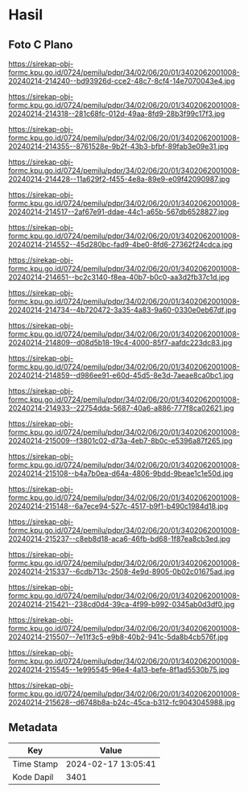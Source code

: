 # Hasil

## Foto C Plano

https://sirekap-obj-formc.kpu.go.id/0724/pemilu/pdpr/34/02/06/20/01/3402062001008-20240214-214240--bd93926d-cce2-48c7-8cf4-14e7070043e4.jpg

https://sirekap-obj-formc.kpu.go.id/0724/pemilu/pdpr/34/02/06/20/01/3402062001008-20240214-214318--281c68fc-012d-49aa-8fd9-28b3f99c17f3.jpg

https://sirekap-obj-formc.kpu.go.id/0724/pemilu/pdpr/34/02/06/20/01/3402062001008-20240214-214355--8761528e-9b2f-43b3-bfbf-89fab3e09e31.jpg

https://sirekap-obj-formc.kpu.go.id/0724/pemilu/pdpr/34/02/06/20/01/3402062001008-20240214-214428--11a629f2-f455-4e8a-89e9-e09f42090987.jpg

https://sirekap-obj-formc.kpu.go.id/0724/pemilu/pdpr/34/02/06/20/01/3402062001008-20240214-214517--2af67e91-ddae-44c1-a65b-567db6528827.jpg

https://sirekap-obj-formc.kpu.go.id/0724/pemilu/pdpr/34/02/06/20/01/3402062001008-20240214-214552--45d280bc-fad9-4be0-8fd6-27362f24cdca.jpg

https://sirekap-obj-formc.kpu.go.id/0724/pemilu/pdpr/34/02/06/20/01/3402062001008-20240214-214651--bc2c3140-f8ea-40b7-b0c0-aa3d2fb37c1d.jpg

https://sirekap-obj-formc.kpu.go.id/0724/pemilu/pdpr/34/02/06/20/01/3402062001008-20240214-214734--4b720472-3a35-4a83-9a60-0330e0eb67df.jpg

https://sirekap-obj-formc.kpu.go.id/0724/pemilu/pdpr/34/02/06/20/01/3402062001008-20240214-214809--d08d5b18-19c4-4000-85f7-aafdc223dc83.jpg

https://sirekap-obj-formc.kpu.go.id/0724/pemilu/pdpr/34/02/06/20/01/3402062001008-20240214-214859--d986ee91-e60d-45d5-8e3d-7aeae8ca0bc1.jpg

https://sirekap-obj-formc.kpu.go.id/0724/pemilu/pdpr/34/02/06/20/01/3402062001008-20240214-214933--22754dda-5687-40a6-a886-777f8ca02621.jpg

https://sirekap-obj-formc.kpu.go.id/0724/pemilu/pdpr/34/02/06/20/01/3402062001008-20240214-215009--f3801c02-d73a-4eb7-8b0c-e5396a87f265.jpg

https://sirekap-obj-formc.kpu.go.id/0724/pemilu/pdpr/34/02/06/20/01/3402062001008-20240214-215108--b4a7b0ea-d64a-4806-9bdd-9beae1c1e50d.jpg

https://sirekap-obj-formc.kpu.go.id/0724/pemilu/pdpr/34/02/06/20/01/3402062001008-20240214-215148--6a7ece94-527c-4517-b9f1-b490c1984d18.jpg

https://sirekap-obj-formc.kpu.go.id/0724/pemilu/pdpr/34/02/06/20/01/3402062001008-20240214-215237--c8eb8d18-aca6-46fb-bd68-1f87ea8cb3ed.jpg

https://sirekap-obj-formc.kpu.go.id/0724/pemilu/pdpr/34/02/06/20/01/3402062001008-20240214-215337--6cdb713c-2508-4e9d-8905-0b02c01675ad.jpg

https://sirekap-obj-formc.kpu.go.id/0724/pemilu/pdpr/34/02/06/20/01/3402062001008-20240214-215421--238cd0d4-39ca-4f99-b992-0345ab0d3df0.jpg

https://sirekap-obj-formc.kpu.go.id/0724/pemilu/pdpr/34/02/06/20/01/3402062001008-20240214-215507--7e11f3c5-e9b8-40b2-941c-5da8b4cb576f.jpg

https://sirekap-obj-formc.kpu.go.id/0724/pemilu/pdpr/34/02/06/20/01/3402062001008-20240214-215545--1e995545-96e4-4a13-befe-8f1ad5530b75.jpg

https://sirekap-obj-formc.kpu.go.id/0724/pemilu/pdpr/34/02/06/20/01/3402062001008-20240214-215628--d6748b8a-b24c-45ca-b312-fc9043045988.jpg


## Metadata

| Key        | Value               |
| ---------- | ------------------- |
| Time Stamp | 2024-02-17 13:05:41 |
| Kode Dapil | 3401                |



